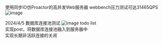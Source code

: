 使用同步IO仿Proactor的高并发Web服务器
webbench压力测试可达31465QPS
![image](https://github.com/Kritoooo/WebServer/assets/97887192/6b364baf-f010-440d-a607-98aa0c282ba4)
  
2024/4/5 数据库连接池测试
![image](https://github.com/Kritoooo/WebServer/assets/97887192/e5282dd6-1122-4ed6-a871-fc3a6587ef48)
todo list  
实现post，将数据库连接池融入到服务器中  
实现长期非活跃连接的关闭  
